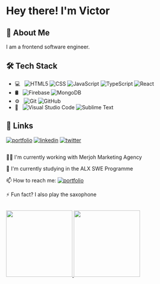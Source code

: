 # Hey there! I'm Victor


## 🚀 About Me
I am a frontend software engineer.

## 🛠 Tech Stack

- 💻 &nbsp;
  ![HTML5](https://img.shields.io/badge/-HTML5-333333?style=flat&logo=HTML5)
  ![CSS](https://img.shields.io/badge/-CSS-333333?style=flat&logo=CSS3&logoColor=1572B6)
  ![JavaScript](https://img.shields.io/badge/-JavaScript-333333?style=flat&logo=Javascript)
  ![TypeScript](https://img.shields.io/badge/-TypeScript-333333?style=flat&logo=Typescript)
  ![React](https://img.shields.io/badge/-React-333333?style=flat&logo=react)
- 🛢 &nbsp;
  ![Firebase](https://img.shields.io/badge/-Firebase-333333?style=flat&logo=firebase)
  ![MongoDB](https://img.shields.io/badge/-MongoDB-333333?style=flat&logo=mongodb)
- ⚙️ &nbsp;
  ![Git](https://img.shields.io/badge/-Git-333333?style=flat&logo=git)
  ![GitHub](https://img.shields.io/badge/-GitHub-333333?style=flat&logo=github)
- 🔧 &nbsp;
  ![Visual Studio Code](https://img.shields.io/badge/-Visual%20Studio%20Code-333333?style=flat&logo=visual-studio-code&logoColor=007ACC)
  ![Sublime Text](https://img.shields.io/badge/-Sublime%20Text-333333?style=flat&logo=sublimetext)
## 🔗 Links
[![portfolio](https://img.shields.io/badge/my_portfolio-000?style=for-the-badge&logo=ko-fi&logoColor=white)](https://victoribironke.netlify.app)
[![linkedin](https://img.shields.io/badge/linkedin-0A66C2?style=for-the-badge&logo=linkedin&logoColor=white)](https://www.linkedin.com/in/victor-ibironke)
[![twitter](https://img.shields.io/badge/twitter-1DA1F2?style=for-the-badge&logo=twitter&logoColor=white)](https://twitter.com/victoribironke_)


## 

👩‍💻 I'm currently working with Merjoh Marketing Agency

🧠 I'm currently studying in the ALX SWE Programme

📫 How to reach me: [![portfolio](https://img.shields.io/badge/my_portfolio-000?style=for-the-badge&logo=ko-fi&logoColor=white)](https://victoribironke.netlify.app)

⚡️ Fun fact? I also play the saxophone

## 
<a href="https://github.com/victoribironke">
  <img height="180em" src="https://github-readme-stats.vercel.app/api?username=victoribironke&theme=buefy&show_icons=true" />
  <img height="180em" src="https://github-readme-stats.vercel.app/api/top-langs/?username=victoribironke&theme=buefy&layout=compact" />
</a>
